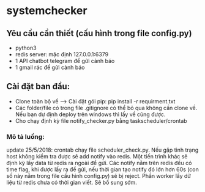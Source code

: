 # systemchecker
## Yêu cầu cần thiết (cấu hình trong file config.py)
- python3
- redis server: mặc định 127.0.0.1:6379
- 1 API chatbot telegram để gửi cảnh báo
- 1 gmail rác để gửi cảnh báo

## Cài đặt ban đầu:
- Clone toàn bộ về --> Cài đặt gói pip: pip install -r requirment.txt
- Các folder/file có trong file .gitignore có thể bỏ qua không cần clone về. Nếu bạn dự định deploy trên windows thì lấy về cũng được.
- Cho chạy định kỳ file notify_checker.py bằng taskscheduler/crontab

### Mô tả luồng:
update 25/5/2018: crontab chạy file scheduler_check.py. Nếu gặp tình trạng host không kiểm tra được sẽ add notify vào redis. Một tiến trình khác sẽ định kỳ lấy data từ redis ra ngoài để gửi. Các notify nằm trên redis đều có time flag, khi được lấy ra để gửi, nếu thời gian tạo notify đó lớn hơn 60s (con số này nằm trong file cấu hình config.py) sẽ bị reject. Phần worker lấy dữ liệu từ redis chưa có thời gian viết. Sẽ bổ sung sớm.
